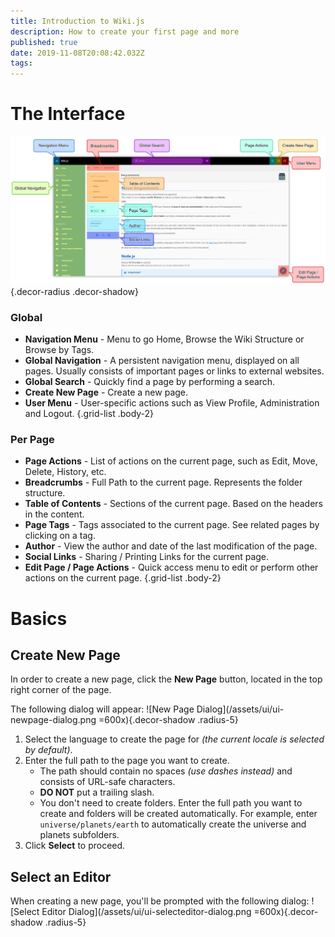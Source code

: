 ```yaml
---
title: Introduction to Wiki.js
description: How to create your first page and more
published: true
date: 2019-11-08T20:08:42.032Z
tags: 
---
```


# The Interface

![Interface](/assets/ui/ui-basics.jpg){.decor-radius .decor-shadow}

### Global
- **Navigation Menu** - Menu to go Home, Browse the Wiki Structure or Browse by Tags.
- **Global Navigation** - A persistent navigation menu, displayed on all pages. Usually consists of important pages or links to external websites.
- **Global Search** - Quickly find a page by performing a search.
- **Create New Page** - Create a new page.
- **User Menu** - User-specific actions such as View Profile, Administration and Logout.
{.grid-list .body-2}

### Per Page
- **Page Actions** - List of actions on the current page, such as Edit, Move, Delete, History, etc.
- **Breadcrumbs** - Full Path to the current page. Represents the folder structure.
- **Table of Contents** - Sections of the current page. Based on the headers in the content.
- **Page Tags** - Tags associated to the current page. See related pages by clicking on a tag.
- **Author** - View the author and date of the last modification of the page.
- **Social Links** - Sharing / Printing Links for the current page.
- **Edit Page / Page Actions** - Quick access menu to edit or perform other actions on the current page.
{.grid-list .body-2}

# Basics

## Create New Page

In order to create a new page, click the **New Page** button, located in the top right corner of the page.

The following dialog will appear:
![New Page Dialog](/assets/ui/ui-newpage-dialog.png =600x){.decor-shadow .radius-5}

1. Select the language to create the page for *(the current locale is selected by default)*.
2. Enter the full path to the page you want to create.
	- The path should contain no spaces *(use dashes instead)* and consists of URL-safe characters.
  	- **DO NOT** put a trailing slash.
  	- You don't need to create folders. Enter the full path you want to create and folders will be created automatically. For example, enter `universe/planets/earth` to automatically create the universe and planets subfolders.
3. Click **Select** to proceed.

## Select an Editor

When creating a new page, you'll be prompted with the following dialog:
![Select Editor Dialog](/assets/ui/ui-selecteditor-dialog.png =600x){.decor-shadow .radius-5}